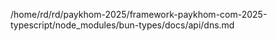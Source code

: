 /home/rd/rd/paykhom-2025/framework-paykhom-com-2025-typescript/node_modules/bun-types/docs/api/dns.md